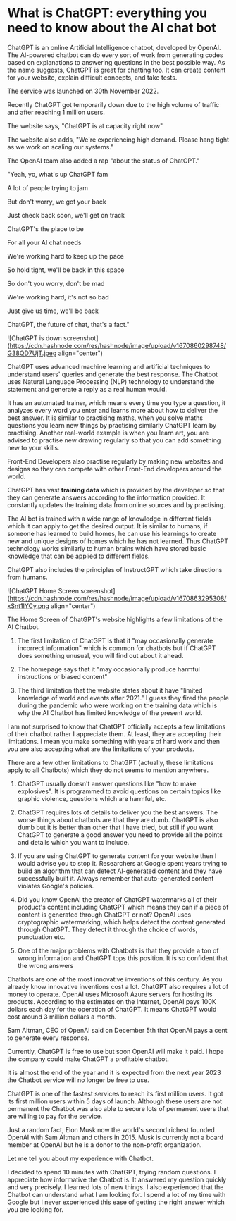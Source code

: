 # What is ChatGPT: everything you need to know about the AI chat bot

ChatGPT is an online Artificial Intelligence chatbot, developed by OpenAI. The AI-powered chatbot can do every sort of work from generating codes based on explanations to answering questions in the best possible way. As the name suggests, ChatGPT is great for chatting too. It can create content for your website, explain difficult concepts, and take tests.

The service was launched on 30th November 2022.

Recently ChatGPT got temporarily down due to the high volume of traffic and after reaching 1 million users.

The website says, "ChatGPT is at capacity right now"

The website also adds, "We're experiencing high demand. Please hang tight as we work on scaling our systems."

The OpenAI team also added a rap "about the status of ChatGPT."

"Yeah, yo, what's up ChatGPT fam

A lot of people trying to jam

But don't worry, we got your back

Just check back soon, we'll get on track

ChatGPT's the place to be

For all your AI chat needs

We're working hard to keep up the pace

So hold tight, we'll be back in this space

So don't you worry, don't be mad

We're working hard, it's not so bad

Just give us time, we'll be back

ChatGPT, the future of chat, that's a fact."

![ChatGPT is down screenshot](https://cdn.hashnode.com/res/hashnode/image/upload/v1670860298748/G38QD7UjT.jpeg align="center")

ChatGPT uses advanced machine learning and artificial techniques to understand users' queries and generate the best response. The Chatbot uses Natural Language Processing (NLP) technology to understand the statement and generate a reply as a real human would.

It has an automated trainer, which means every time you type a question, it analyzes every word you enter and learns more about how to deliver the best answer. It is similar to practising maths, when you solve maths questions you learn new things by practising similarly ChatGPT learn by practising. Another real-world example is when you learn art, you are advised to practise new drawing regularly so that you can add something new to your skills.

Front-End Developers also practise regularly by making new websites and designs so they can compete with other Front-End developers around the world.

ChatGPT has vast **training data** which is provided by the developer so that they can generate answers according to the information provided. It constantly updates the training data from online sources and by practising.

The AI bot is trained with a wide range of knowledge in different fields which it can apply to get the desired output. It is similar to humans, if someone has learned to build homes, he can use his learnings to create new and unique designs of homes which he has not learned. Thus ChatGPT technology works similarly to human brains which have stored basic knowledge that can be applied to different fields.

ChatGPT also includes the principles of InstructGPT which take directions from humans.

![ChatGPT Home Screen screenshot](https://cdn.hashnode.com/res/hashnode/image/upload/v1670863295308/xSnt1IYCy.png align="center")

The Home Screen of ChatGPT's website highlights a few limitations of the AI Chatbot.

1.  The first limitation of ChatGPT is that it "may occasionally generate incorrect information" which is common for chatbots but if ChatGPT does something unusual, you will find out about it ahead.
    
2.  The homepage says that it "may occasionally produce harmful instructions or biased content"
    
3.  The third limitation that the website states about it have "limited knowledge of world and events after 2021." I guess they fired the people during the pandemic who were working on the training data which is why the AI Chatbot has limited knowledge of the present world.
    

I am not surprised to know that ChatGPT officially accepts a few limitations of their chatbot rather I appreciate them. At least, they are accepting their limitations. I mean you make something with years of hard work and then you are also accepting what are the limitations of your products.

There are a few other limitations to ChatGPT (actually, these limitations apply to all Chatbots) which they do not seems to mention anywhere.

1.  ChatGPT usually doesn't answer questions like "how to make explosives". It is programmed to avoid questions on certain topics like graphic violence, questions which are harmful, etc.
    
2.  ChatGPT requires lots of details to deliver you the best answers. The worse things about chatbots are that they are dumb. ChatGPT is also dumb but it is better than other that I have tried, but still if you want ChatGPT to generate a good answer you need to provide all the points and details which you want to include.
    
3.  If you are using ChatGPT to generate content for your website then I would advise you to stop it. Researchers at Google spent years trying to build an algorithm that can detect AI-generated content and they have successfully built it. Always remember that auto-generated content violates Google's policies.
    
4.  Did you know OpenAI the creator of ChatGPT watermarks all of their product's content including ChatGPT which means they can if a piece of content is generated through ChatGPT or not? OpenAI uses cryptographic watermarking, which helps detect the content generated through ChatGPT. They detect it through the choice of words, punctuation etc.
    
5.  One of the major problems with Chatbots is that they provide a ton of wrong information and ChatGPT tops this position. It is so confident that the wrong answers
    

Chatbots are one of the most innovative inventions of this century. As you already know innovative inventions cost a lot. ChatGPT also requires a lot of money to operate. OpenAI uses Microsoft Azure servers for hosting its products. According to the estimates on the Internet, OpenAI pays 100K dollars each day for the operation of ChatGPT. It means ChatGPT would cost around 3 million dollars a month.

Sam Altman, CEO of OpenAI said on December 5th that OpenAI pays a cent to generate every response.

Currently, ChatGPT is free to use but soon OpenAI will make it paid. I hope the company could make ChatGPT a profitable chatbot.

It is almost the end of the year and it is expected from the next year 2023 the Chatbot service will no longer be free to use.

ChatGPT is one of the fastest services to reach its first million users. It got its first million users within 5 days of launch. Although these users are not permanent the Chatbot was also able to secure lots of permanent users that are willing to pay for the service.

Just a random fact, Elon Musk now the world's second richest founded OpenAI with Sam Altman and others in 2015. Musk is currently not a board member at OpenAI but he is a donor to the non-profit organization.

Let me tell you about my experience with Chatbot.

I decided to spend 10 minutes with ChatGPT, trying random questions. I appreciate how informative the Chatbot is. It answered my question quickly and very precisely. I learned lots of new things. I also experienced that the Chatbot can understand what I am looking for. I spend a lot of my time with Google but I never experienced this ease of getting the right answer which you are looking for.